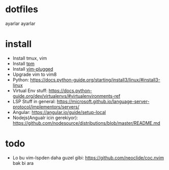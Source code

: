 # dotfiles
ayarlar ayarlar

# install
* Install tmux, vim
* Install [tpm](https://github.com/tmux-plugins/tpm)
* Install [vim-plugged](https://github.com/junegunn/vim-plug)
* Upgrade vim to vim8
* Python: https://docs.python-guide.org/starting/install3/linux/#install3-linux
* Virtual Env stuff: https://docs.python-guide.org/dev/virtualenvs/#virtualenvironments-ref
* LSP Stuff in general: https://microsoft.github.io/language-server-protocol/implementors/servers/
* Angular: https://angular.io/guide/setup-local
* Nodejs(Angualr icin gerekiyor): https://github.com/nodesource/distributions/blob/master/README.md	

# todo
* Lo bu vim-lspden daha guzel gibi: https://github.com/neoclide/coc.nvim bak bi ara
